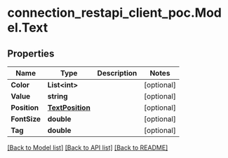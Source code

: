 # connection_restapi_client_poc.Model.Text

## Properties

Name | Type | Description | Notes
------------ | ------------- | ------------- | -------------
**Color** | **List&lt;int&gt;** |  | [optional] 
**Value** | **string** |  | [optional] 
**Position** | [**TextPosition**](TextPosition.md) |  | [optional] 
**FontSize** | **double** |  | [optional] 
**Tag** | **double** |  | [optional] 

[[Back to Model list]](../README.md#documentation-for-models) [[Back to API list]](../README.md#documentation-for-api-endpoints) [[Back to README]](../README.md)

